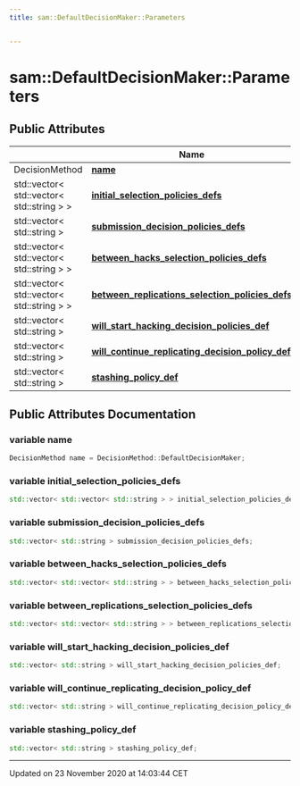 ```yaml
---
title: sam::DefaultDecisionMaker::Parameters


---
```


# sam::DefaultDecisionMaker::Parameters





















## Public Attributes

|                | Name           |
| -------------- | -------------- |
| DecisionMethod | **[name](/doxygen/Classes/structsam_1_1_default_decision_maker_1_1_parameters/#variable-name)**  |
| std::vector< std::vector< std::string > > | **[initial_selection_policies_defs](/doxygen/Classes/structsam_1_1_default_decision_maker_1_1_parameters/#variable-initial_selection_policies_defs)**  |
| std::vector< std::string > | **[submission_decision_policies_defs](/doxygen/Classes/structsam_1_1_default_decision_maker_1_1_parameters/#variable-submission_decision_policies_defs)**  |
| std::vector< std::vector< std::string > > | **[between_hacks_selection_policies_defs](/doxygen/Classes/structsam_1_1_default_decision_maker_1_1_parameters/#variable-between_hacks_selection_policies_defs)**  |
| std::vector< std::vector< std::string > > | **[between_replications_selection_policies_defs](/doxygen/Classes/structsam_1_1_default_decision_maker_1_1_parameters/#variable-between_replications_selection_policies_defs)**  |
| std::vector< std::string > | **[will_start_hacking_decision_policies_def](/doxygen/Classes/structsam_1_1_default_decision_maker_1_1_parameters/#variable-will_start_hacking_decision_policies_def)**  |
| std::vector< std::string > | **[will_continue_replicating_decision_policy_def](/doxygen/Classes/structsam_1_1_default_decision_maker_1_1_parameters/#variable-will_continue_replicating_decision_policy_def)**  |
| std::vector< std::string > | **[stashing_policy_def](/doxygen/Classes/structsam_1_1_default_decision_maker_1_1_parameters/#variable-stashing_policy_def)**  |
















## Public Attributes Documentation

### variable name

```cpp
DecisionMethod name = DecisionMethod::DefaultDecisionMaker;
```





























### variable initial_selection_policies_defs

```cpp
std::vector< std::vector< std::string > > initial_selection_policies_defs;
```





























### variable submission_decision_policies_defs

```cpp
std::vector< std::string > submission_decision_policies_defs;
```





























### variable between_hacks_selection_policies_defs

```cpp
std::vector< std::vector< std::string > > between_hacks_selection_policies_defs;
```





























### variable between_replications_selection_policies_defs

```cpp
std::vector< std::vector< std::string > > between_replications_selection_policies_defs;
```





























### variable will_start_hacking_decision_policies_def

```cpp
std::vector< std::string > will_start_hacking_decision_policies_def;
```





























### variable will_continue_replicating_decision_policy_def

```cpp
std::vector< std::string > will_continue_replicating_decision_policy_def;
```





























### variable stashing_policy_def

```cpp
std::vector< std::string > stashing_policy_def;
```

































-------------------------------

Updated on 23 November 2020 at 14:03:44 CET